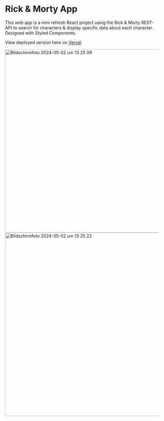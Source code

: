 # Rick & Morty App

This web app is a mini refresh React project using the Rick & Morty REST-API to search for characters & display specific data about each character. Designed with Styled Components.

View deployed version here on [Vercel](https://react-rick-n-morty.vercel.app/)


<img width="600" alt="Bildschirmfoto 2024-05-02 um 13 25 09" src="https://github.com/marialitwa/react_rick-and-morty/assets/31568593/655c0f53-772d-4635-ab49-7e6af1430b15">

<img width="600" alt="Bildschirmfoto 2024-05-02 um 13 25 22" src="https://github.com/marialitwa/react_rick-and-morty/assets/31568593/34988f4b-a278-4d5c-b2b3-bb14e9655920">
